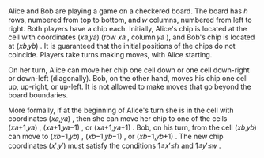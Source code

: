 Alice and Bob are playing a game on a checkered board. The board has ℎ
 rows, numbered from top to bottom, and 𝑤
 columns, numbered from left to right. Both players have a chip each. Initially, Alice's chip is located at the cell with coordinates (𝑥𝑎,𝑦𝑎)
 (row 𝑥𝑎
, column 𝑦𝑎
), and Bob's chip is located at (𝑥𝑏,𝑦𝑏)
. It is guaranteed that the initial positions of the chips do not coincide. Players take turns making moves, with Alice starting.

On her turn, Alice can move her chip one cell down or one cell down-right or down-left (diagonally). Bob, on the other hand, moves his chip one cell up, up-right, or up-left. It is not allowed to make moves that go beyond the board boundaries.

More formally, if at the beginning of Alice's turn she is in the cell with coordinates (𝑥𝑎,𝑦𝑎)
, then she can move her chip to one of the cells (𝑥𝑎+1,𝑦𝑎)
, (𝑥𝑎+1,𝑦𝑎−1)
, or (𝑥𝑎+1,𝑦𝑎+1)
. Bob, on his turn, from the cell (𝑥𝑏,𝑦𝑏)
 can move to (𝑥𝑏−1,𝑦𝑏)
, (𝑥𝑏−1,𝑦𝑏−1)
, or (𝑥𝑏−1,𝑦𝑏+1)
. The new chip coordinates (𝑥′,𝑦′)
 must satisfy the conditions 1≤𝑥′≤ℎ
 and 1≤𝑦′≤𝑤
.
